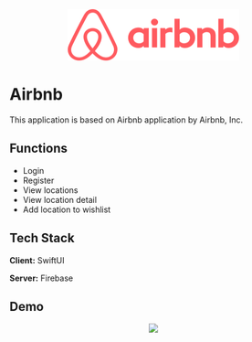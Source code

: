 <p align="center">
  <img width="300" height="90" src="https://github.com/chumeodiHERE/chumeodiHERE/blob/main/img/Airbnb_Logo.png">
</p>

# Airbnb

This application is based on Airbnb application by Airbnb, Inc.


## Functions

- Login
- Register
- View locations
- View location detail
- Add location to wishlist


## Tech Stack

**Client:** SwiftUI

**Server:** Firebase


## Demo

<p align="center">
  <img width="250" src="https://github.com/chumeodiHERE/chumeodiHERE/blob/main/gif/demo_airbnb.gif">
</p>

